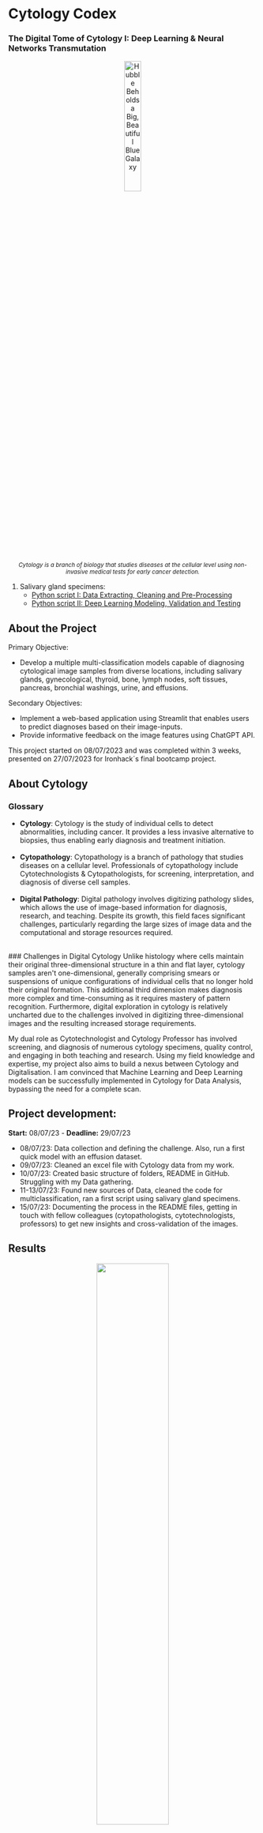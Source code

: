 # Cytology Codex
### The Digital Tome of Cytology I: Deep Learning & Neural Networks Transmutation

<p align="center">
  <img src="https://imgtr.ee/images/2023/07/14/b1deb27bdd471bb2b8fc5374d9d9cca5.png" width="26%" alt="Hubble Beholds a Big, Beautiful Blue Galaxy">
  <br>
  <small><em>Cytology is a branch of biology that studies diseases at the cellular level using non-invasive medical tests for early cancer detection.</em></small>
</p>

<ol>
  <li>Salivary gland specimens:
    <ul>
      <li><a href="https://github.com/isi-mube/cytology-codex/blob/main/02_py_scripts/01_salivary_gland/01_data_wrangling.ipynb">Python script I: Data Extracting, Cleaning and Pre-Processing</a></li>
      <li><a href="https://github.com/isi-mube/cytology-codex/blob/main/02_py_scripts/01_salivary_gland/01_data_wrangling.ipynb">Python script II: Deep Learning Modeling, Validation and Testing</a></li>
    </ul>
  </li>
</ol>

## About the Project
Primary Objective:
<ul>
  <li>Develop a multiple multi-classification models capable of diagnosing cytological image samples from diverse locations, including salivary glands, gynecological, thyroid, bone, lymph nodes, soft tissues, pancreas, bronchial washings, urine, and effusions.</li>
</ul>

Secondary Objectives:
<ul>
  <li>Implement a web-based application using Streamlit that enables users to predict diagnoses based on their image-inputs.</li>
  <li>Provide informative feedback on the image features using ChatGPT API.</li>
</ul>

This project started on 08/07/2023 and was completed within 3 weeks, presented on 27/07/2023 for Ironhack´s final bootcamp project.

## About Cytology
### Glossary
<ul>
    <li><strong>Cytology</strong>: Cytology is the study of individual cells to detect abnormalities, including cancer. It provides a less invasive alternative to biopsies, thus enabling early diagnosis and treatment initiation.</li>
  <br>
    <li><strong>Cytopathology</strong>: Cytopathology is a branch of pathology that studies diseases on a cellular level. Professionals of cytopathology include Cytotechnologists & Cytopathologists, for screening, interpretation, and diagnosis of diverse cell samples.</li>
  <br>
    <li><strong>Digital Pathology</strong>: Digital pathology involves digitizing pathology slides, which allows the use of image-based information for diagnosis, research, and teaching. Despite its growth, this field faces significant challenges, particularly regarding the large sizes of image data and the computational and storage resources required.</li>
  <br>
</ul>
### Challenges in Digital Cytology
Unlike histology where cells maintain their original three-dimensional structure in a thin and flat layer, cytology samples aren't one-dimensional, generally comprising smears or suspensions of unique configurations of individual cells that no longer hold their original formation. This additional third dimension makes diagnosis more complex and time-consuming as it requires mastery of pattern recognition. Furthermore, digital exploration in cytology is relatively uncharted due to the challenges involved in digitizing three-dimensional images and the resulting increased storage requirements.

My dual role as Cytotechnologist and Cytology Professor has involved screening, and diagnosis of numerous cytology specimens, quality control, and engaging in both teaching and research. Using my field knowledge and expertise, my project also aims to build a nexus between Cytology and Digitalisation. I am convinced that Machine Learning and Deep Learning models can be successfully implemented in Cytology for Data Analysis, bypassing the need for a complete scan.

## Project development:
**Start:** 08/07/23 - **Deadline:** 29/07/23

* 08/07/23: Data collection and defining the challenge. Also, run a first quick model with an effusion dataset.
* 09/07/23: Cleaned an excel file with Cytology data from my work.
* 10/07/23: Created basic structure of folders, README in GitHub. Struggling with my Data gathering.
* 11-13/07/23: Found new sources of Data, cleaned the code for multiclassification, ran a first script using salivary gland specimens.
* 15/07/23: Documenting the process in the README files, getting in touch with fellow colleagues (cytopathologists, cytotechnologists, professors) to get new insights and cross-validation of the images.

## Results

<p align="center">
  <img src="https://i.ibb.co/GFBcMg6/accuracy.png" width="54%">
</p>

<p align="center">
  <img src="https://i.ibb.co/bgRghDK/cm.png" width="55%">
</p>

## Conclusions


## Toolkit:

* **JupyterLab**: Enviorment for Python scripts and managing files.

**Libraries**

* **Pandas**: Data manipulation and analysis.
* **Numpy**: Arrays and mathematical functions.
* **Os**: File managment.
* **Warnings**: Roses are red, violets are blue --> Warnings are annoying.
* **Matplotlib**: Data visualization.
* **Seaborn**: Runs on top of matplotlib, HD data visualization.
* **Shutil**: File operations (copying, deleting...).
* **TensorFlow:** Machine Learning for Computer Vision.
* **Keras:** High-level neural networks API for Deep Learning, running on top of TensorFlow.
* **Sklearn:** Machine Learning metrics.
* **PIL:** Python Imaging Library to manipulate images.
* **Random:** To generate random subsets.
* **ImageDataGenerator:** To generate random data augmentation (flips, zoom...).

## Bibliography:

